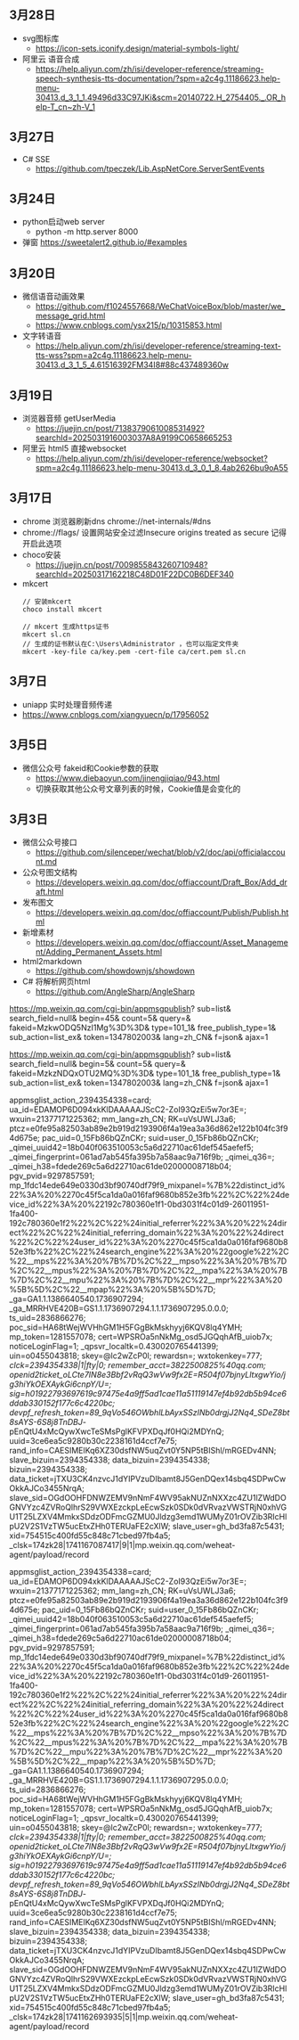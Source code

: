 ## 3月28日
- svg图标库
  - https://icon-sets.iconify.design/material-symbols-light/
- 阿里云  语音合成
  - https://help.aliyun.com/zh/isi/developer-reference/streaming-speech-synthesis-tts-documentation/?spm=a2c4g.11186623.help-menu-30413.d_3_1_1.49496d33C97JKi&scm=20140722.H_2754405._.OR_help-T_cn~zh-V_1
## 3月27日
- C# SSE
  - https://github.com/tpeczek/Lib.AspNetCore.ServerSentEvents
## 3月24日
- python启动web server
  - python -m http.server 8000 
- 弹窗 https://sweetalert2.github.io/#examples
## 3月20日
- 微信语音动画效果
  - https://github.com/f1024557668/WeChatVoiceBox/blob/master/we_message_grid.html
  - https://www.cnblogs.com/ysx215/p/10315853.html
- 文字转语音
  - https://help.aliyun.com/zh/isi/developer-reference/streaming-text-tts-wss?spm=a2c4g.11186623.help-menu-30413.d_3_1_5_4.61516392FM34I8#88c437489360w
## 3月19日
- 浏览器音频 getUserMedia
  - https://juejin.cn/post/7138379061008531492?searchId=2025031916003037A8A9199C0658665253
- 阿里云 html5 直接websocket
  - https://help.aliyun.com/zh/isi/developer-reference/websocket?spm=a2c4g.11186623.help-menu-30413.d_3_0_1_8.4ab2626bu9oA55
## 3月17日
- chrome 浏览器刷新dns chrome://net-internals/#dns
- chrome://flags/ 设置网站安全过滤Insecure origins treated as secure 记得开启此选项
- choco安装
  - https://juejin.cn/post/7009855843260710948?searchId=20250317162218C48D01F22DC0B6DEF340
- mkcert
  ```
  // 安装mkcert
  choco install mkcert

  // mkcert 生成https证书 
  mkcert sl.cn
  // 生成的证书默认在C:\Users\Administrator ，也可以指定文件夹
  mkcert -key-file ca/key.pem -cert-file ca/cert.pem sl.cn

  ```
## 3月7日
- uniapp 实时处理音频传递
- https://www.cnblogs.com/xiangyuecn/p/17956052
## 3月5日
- 微信公众号 fakeid和Cookie参数的获取
  - https://www.diebaoyun.com/jinengjiqiao/943.html
  - 切换获取其他公众号文章列表的时候，Cookie值是会变化的
## 3月3日
- 微信公众号接口
   - https://github.com/silenceper/wechat/blob/v2/doc/api/officialaccount.md
- 公众号图文结构
  - https://developers.weixin.qq.com/doc/offiaccount/Draft_Box/Add_draft.html
- 发布图文
  - https://developers.weixin.qq.com/doc/offiaccount/Publish/Publish.html
- 新增素材
  - https://developers.weixin.qq.com/doc/offiaccount/Asset_Management/Adding_Permanent_Assets.html
- html2markdown
  - https://github.com/showdownjs/showdown
- C# 将解析网页html 
  - https://github.com/AngleSharp/AngleSharp


https://mp.weixin.qq.com/cgi-bin/appmsgpublish?
sub=list&
search_field=null&
begin=45&
count=5&
query=&
fakeid=MzkwODQ5NzI1Mg%3D%3D&
type=101_1&
free_publish_type=1&
sub_action=list_ex&
token=1347802003&
lang=zh_CN&
f=json&
ajax=1

https://mp.weixin.qq.com/cgi-bin/appmsgpublish?
sub=list&
search_field=null&
begin=5&
count=5&
query=&
fakeid=MzkzNDQxOTU2MQ%3D%3D&
type=101_1&
free_publish_type=1&
sub_action=list_ex&
token=1347802003&
lang=zh_CN&
f=json&
ajax=1




appmsglist_action_2394354338=card; ua_id=EDAMOP6D094xkKlDAAAAAJScC2-ZoI93QzEi5w7or3E=; wxuin=21377171225362; mm_lang=zh_CN; RK=uVsUWLJ3a6; ptcz=e0fe95a82503ab89e2b919d2193906f4a19ea3a36d862e122b104fc3f94d675e; pac_uid=0_15Fb86bQZnCKr; suid=user_0_15Fb86bQZnCKr; _qimei_uuid42=18b040f063510053c5a6d22710ac61def545aefef5; _qimei_fingerprint=061ad7ab545fa395b7a58aac9a716f9b; _qimei_q36=; _qimei_h38=fdede269c5a6d22710ac61de02000008718b04; pgv_pvid=9297857591; mp_1fdc14ede649e0330d3bf90740df79f9_mixpanel=%7B%22distinct_id%22%3A%20%2270c45f5ca1da0a016faf9680b852e3fb%22%2C%22%24device_id%22%3A%20%22192c780360e1f1-0bd3031f4c01d9-26011951-1fa400-192c780360e1f2%22%2C%22%24initial_referrer%22%3A%20%22%24direct%22%2C%22%24initial_referring_domain%22%3A%20%22%24direct%22%2C%22%24user_id%22%3A%20%2270c45f5ca1da0a016faf9680b852e3fb%22%2C%22%24search_engine%22%3A%20%22google%22%2C%22__mps%22%3A%20%7B%7D%2C%22__mpso%22%3A%20%7B%7D%2C%22__mpus%22%3A%20%7B%7D%2C%22__mpa%22%3A%20%7B%7D%2C%22__mpu%22%3A%20%7B%7D%2C%22__mpr%22%3A%20%5B%5D%2C%22__mpap%22%3A%20%5B%5D%7D; _ga=GA1.1.1386640540.1736907294; _ga_MRRHVE420B=GS1.1.1736907294.1.1.1736907295.0.0.0; ts_uid=2836866276; poc_sid=HA68tWejWVHhGM1H5FGgBkMskhyyj6KQV8lq4YMH; mp_token=1281557078; cert=WPSROa5nNkMg_osd5JGQqhAfB_uiob7x; noticeLoginFlag=1; _qpsvr_localtk=0.430020765441399; uin=o0455043818; skey=@lc2wZcP0l; rewardsn=; wxtokenkey=777; _clck=2394354338|1|fty|0; remember_acct=3822500825%40qq.com; openid2ticket_oLCte7IN8e3Bbf2vRqQ3wVw9fx2E=R504f07bjnyLltxgwYio/jg3hiYkOEXAykGi6cnpY/U=; sig=h01922793697619c97475e4a9ff5ad1cae11a51119147ef4b92db5b94ce6ddab330152f177c6c4220bc; devpf_refresh_token=89_9qVo546OWbhlLbAyxSSzINb0drgjJ2Nq4_SDeZ8bt8sAYS-6S8j8TnDBJ_-pEnQtU4xMcQywXwcTeSMsPglKFVPXDqJf0HQi2MDYnQ; uuid=3ce6ea5c9280b30c2238161d4ccf7e75; rand_info=CAESIMElKq6XZ30dsfNW5uqZvt0Y5NP5tBIShl/mRGEDv4NN; slave_bizuin=2394354338; data_bizuin=2394354338; bizuin=2394354338; data_ticket=jTXU3CK4nzvcJ1dYIPVzuDIbamt8J5GenDQex14sbq4SDPwCwOkkAJCo3455NrqA; slave_sid=OGdOOHFDNWZEMV9nNmF4WV95akNUZnNXXzc4ZU1lZWdDOGNVYzc4ZVRoQlhrS29VWXEzckpLeEcwSzk0SDk0dVRvazVWSTRjN0xhVGU1T25LZXV4MmkxSDdzODFmcGZMU0Jldzg3emd1WUMyZ01rOVZib3RIcHlpU2V2S1VzTW5ucEtxZHh0TERUaFE2cXlW; slave_user=gh_bd3fa87c5431; xid=754515c400fd55c848c71cbed97fb4a5; _clsk=174zk28|1741167087417|9|1|mp.weixin.qq.com/weheat-agent/payload/record



appmsglist_action_2394354338=card; ua_id=EDAMOP6D094xkKlDAAAAAJScC2-ZoI93QzEi5w7or3E=; wxuin=21377171225362; mm_lang=zh_CN; RK=uVsUWLJ3a6; ptcz=e0fe95a82503ab89e2b919d2193906f4a19ea3a36d862e122b104fc3f94d675e; pac_uid=0_15Fb86bQZnCKr; suid=user_0_15Fb86bQZnCKr; _qimei_uuid42=18b040f063510053c5a6d22710ac61def545aefef5; _qimei_fingerprint=061ad7ab545fa395b7a58aac9a716f9b; _qimei_q36=; _qimei_h38=fdede269c5a6d22710ac61de02000008718b04; pgv_pvid=9297857591; mp_1fdc14ede649e0330d3bf90740df79f9_mixpanel=%7B%22distinct_id%22%3A%20%2270c45f5ca1da0a016faf9680b852e3fb%22%2C%22%24device_id%22%3A%20%22192c780360e1f1-0bd3031f4c01d9-26011951-1fa400-192c780360e1f2%22%2C%22%24initial_referrer%22%3A%20%22%24direct%22%2C%22%24initial_referring_domain%22%3A%20%22%24direct%22%2C%22%24user_id%22%3A%20%2270c45f5ca1da0a016faf9680b852e3fb%22%2C%22%24search_engine%22%3A%20%22google%22%2C%22__mps%22%3A%20%7B%7D%2C%22__mpso%22%3A%20%7B%7D%2C%22__mpus%22%3A%20%7B%7D%2C%22__mpa%22%3A%20%7B%7D%2C%22__mpu%22%3A%20%7B%7D%2C%22__mpr%22%3A%20%5B%5D%2C%22__mpap%22%3A%20%5B%5D%7D; _ga=GA1.1.1386640540.1736907294; _ga_MRRHVE420B=GS1.1.1736907294.1.1.1736907295.0.0.0; ts_uid=2836866276; poc_sid=HA68tWejWVHhGM1H5FGgBkMskhyyj6KQV8lq4YMH; mp_token=1281557078; cert=WPSROa5nNkMg_osd5JGQqhAfB_uiob7x; noticeLoginFlag=1; _qpsvr_localtk=0.430020765441399; uin=o0455043818; skey=@lc2wZcP0l; rewardsn=; wxtokenkey=777; _clck=2394354338|1|fty|0; remember_acct=3822500825%40qq.com; openid2ticket_oLCte7IN8e3Bbf2vRqQ3wVw9fx2E=R504f07bjnyLltxgwYio/jg3hiYkOEXAykGi6cnpY/U=; sig=h01922793697619c97475e4a9ff5ad1cae11a51119147ef4b92db5b94ce6ddab330152f177c6c4220bc; devpf_refresh_token=89_9qVo546OWbhlLbAyxSSzINb0drgjJ2Nq4_SDeZ8bt8sAYS-6S8j8TnDBJ_-pEnQtU4xMcQywXwcTeSMsPglKFVPXDqJf0HQi2MDYnQ; uuid=3ce6ea5c9280b30c2238161d4ccf7e75; rand_info=CAESIMElKq6XZ30dsfNW5uqZvt0Y5NP5tBIShl/mRGEDv4NN; slave_bizuin=2394354338; data_bizuin=2394354338; bizuin=2394354338; data_ticket=jTXU3CK4nzvcJ1dYIPVzuDIbamt8J5GenDQex14sbq4SDPwCwOkkAJCo3455NrqA; slave_sid=OGdOOHFDNWZEMV9nNmF4WV95akNUZnNXXzc4ZU1lZWdDOGNVYzc4ZVRoQlhrS29VWXEzckpLeEcwSzk0SDk0dVRvazVWSTRjN0xhVGU1T25LZXV4MmkxSDdzODFmcGZMU0Jldzg3emd1WUMyZ01rOVZib3RIcHlpU2V2S1VzTW5ucEtxZHh0TERUaFE2cXlW; slave_user=gh_bd3fa87c5431; xid=754515c400fd55c848c71cbed97fb4a5; _clsk=174zk28|1741162693935|5|1|mp.weixin.qq.com/weheat-agent/payload/record